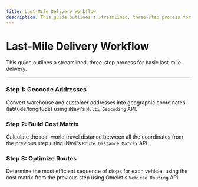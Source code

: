 ```yaml
---
title: Last-Mile Delivery Workflow
description: This guide outlines a streamlined, three-step process for basic last-mile delivery.
---
```


# Last-Mile Delivery Workflow

This guide outlines a streamlined, three-step process for basic last-mile delivery.

---

### Step 1: Geocode Addresses
Convert warehouse and customer addresses into geographic coordinates (latitude/longitude) using iNavi's `Multi Geocoding` API.

### Step 2: Build Cost Matrix
Calculate the real-world travel distance between all the coordinates from the previous step using iNavi's `Route Distance Matrix` API.

### Step 3: Optimize Routes
Determine the most efficient sequence of stops for each vehicle, using the cost matrix from the previous step using Omelet's `Vehicle Routing` API.

